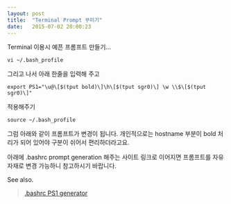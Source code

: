 ```yaml
---
layout: post
title:  "Terminal Prompt 꾸미기"
date:   2015-07-02 20:00:23
---
```



Terminal 이용시 예픈 프롬프트 만들기...

`vi ~/.bash_profile`

그리고 나서 아래 한줄을 입력해 주고

`export PS1="\u@\[$(tput bold)\]\h\[$(tput sgr0)\] \w \\$\[$(tput sgr0)\]"`

적용해주기

`source ~/.bash_profile`


그럼 아래와 같이 프롬프트가 변경이 됩니다. 개인적으로는 hostname 부분이 bold 처리가 되어 있어야 구분이 쉬어서 편리하더라고요.

아래에 .bashrc prompt generation 해주는 사이트 링크로 이어지면 프롬프트를 자유자재로 변경 가능하니 참고하시기 바랍니다.


See also.

> [.bashrc PS1 generator](http://bashrcgenerator.com/)
